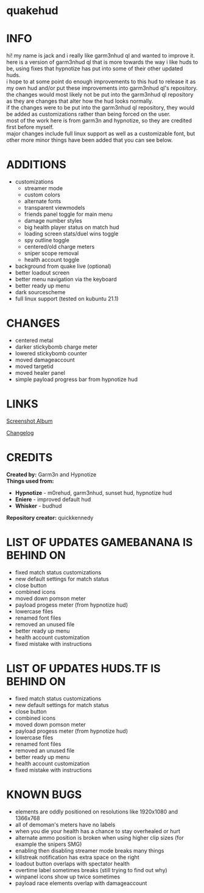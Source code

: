 # quakehud

<a>INFO</a>
====
hi! my name is jack and i really like garm3nhud ql and wanted to improve it.<br>
here is a version of garm3nhud ql that is more towards the way i like huds to be, using fixes that hypnotize has put into some of their other updated huds.<br>
i hope to at some point do enough improvements to this hud to release it as my own hud and/or put these improvements into garm3nhud ql's repository.<br>
the changes would most likely not be put into the garm3nhud ql repository as they are changes that alter how the hud looks normally.<br>
if the changes were to be put into the garm3nhud ql repository, they would be added as customizations rather than being forced on the user.<br>
most of the work here is from garm3n and hypnotize, so they are credited first before myself.<br>
major changes include full linux support as well as a customizable font, but other more minor things have been added that you can see below.<br>

<a>ADDITIONS</a>
====
- customizations
	- streamer mode
	- custom colors
	- alternate fonts
	- transparent viewmodels
	- friends panel toggle for main menu
	- damage number styles
	- big health player status on match hud
	- loading screen stats/duel wins toggle
	- spy outline toggle
	- centered/old charge meters
	- sniper scope removal
	- health account toggle
- background from quake live (optional)
- better loadout screen
- better menu navigation via the keyboard
- better ready up menu
- dark sourcescheme
- full linux support (tested on kubuntu 21.1)

<a>CHANGES</a>
====
- centered metal
- darker stickybomb charge meter
- lowered stickybomb counter
- moved damageaccount
- moved targetid
- moved healer panel
- simple payload progress bar from hypnotize hud

<a>LINKS</a>
====

[Screenshot Album](https://imgur.com/a/Leu0HxO)

[Changelog](https://github.com/quickkennedy/quakehud/commits/master)

<a>CREDITS</a>
====
<b>Created by:</b> Garm3n and Hypnotize<br>
<b>Things used from:</b>
<ul>
	<li> <b>Hypnotize</b> - m0rehud, garm3nhud, sunset hud, hypnotize hud
	<li> <b>Eniere</b> - improved default hud
	<li> <b>Whisker</b> - budhud
</ul>
<b>Repository creator:</b> quickkennedy

<a>LIST OF UPDATES GAMEBANANA IS BEHIND ON</a>
====
- fixed match status customizations
- new default settings for match status
- close button
- combined icons
- moved down pomson meter
- payload progess meter (from hypnotize hud)
- lowercase files
- renamed font files
- removed an unused file
- better ready up menu
- health account customization
- fixed mistake with instructions

<a>LIST OF UPDATES HUDS.TF IS BEHIND ON</a>
====
- fixed match status customizations
- new default settings for match status
- close button
- combined icons
- moved down pomson meter
- payload progess meter (from hypnotize hud)
- lowercase files
- renamed font files
- removed an unused file
- better ready up menu
- health account customization
- fixed mistake with instructions

<a>KNOWN BUGS</a>
====
- elements are oddly positioned on resolutions like 1920x1080 and 1366x768
- all of demoman's meters have no labels
- when you die your health has a chance to stay overhealed or hurt
- alternate ammo position is broken when using higher clip sizes (for example the snipers SMG)
- enabling then disabling streamer mode breaks many things
- killstreak notification has extra space on the right
- loadout button overlaps with spectator health
- overtime label sometimes breaks (still trying to find out why)
- winpanel icons show up twice sometimes
- payload race elements overlap with damageaccount
